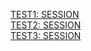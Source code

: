<a href="intent://mmoreti.github.io/session#Intent;scheme=https;package=net.tobelive.tobelive;end">TEST1: SESSION</a>
<br>
<a href="intent://mmoreti.github.io/session#Intent;scheme=https;package=net.tobelive.tobelive.tobelive;end">TEST2: SESSION</a>
<br>
<a href="https://mmoreti.github.io/auth/sign-up/test@2mundos.net">TEST3: SESSION</a>
